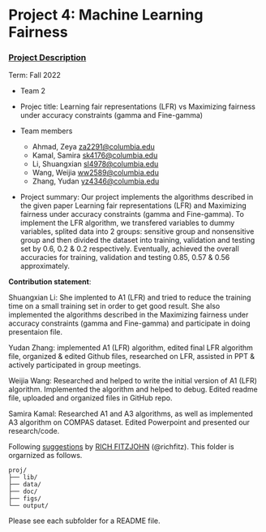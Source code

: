 # Project 4: Machine Learning Fairness

### [Project Description](doc/project4_desc.md)

Term: Fall 2022

+ Team 2
+ Projec title: Learning fair representations (LFR) vs Maximizing fairness under accuracy constraints (gamma and Fine-gamma)

+ Team members
	+ Ahmad, Zeya za2291@columbia.edu
	+ Kamal, Samira sk4176@columbia.edu
	+ Li, Shuangxian sl4978@columbia.edu
	+ Wang, Weijia ww2589@columbia.edu
	+ Zhang, Yudan yz4346@columbia.edu

+ Project summary:  Our project implements the algorithms described in the given paper Learning fair representations (LFR) and Maximizing fairness under accuracy constraints (gamma and Fine-gamma). To implement the LFR algorithm, we transfered variables to dummy variables, splited data into 2 groups: sensitive group and nonsensitive group and then divided the dataset into training, validation and testing set by 0.6, 0.2 & 0.2 respectively. Eventually, achieved the overall accuracies for training, validation and testing 0.85, 0.57 & 0.56 approximately.

**Contribution statement**: 

Shuangxian Li: She implented to A1 (LFR) and tried to  reduce the training time on a small training set in order to get good result. She also implemented the algorithms described in the Maximizing fairness under accuracy constraints (gamma and Fine-gamma) and participate in doing presentaion file.

Yudan Zhang: implemented A1 (LFR) algorithm, edited final LFR algorithm file, organized & edited Github files, researched on LFR, assisted in PPT & actively participated in group meetings. 

Weijia Wang: Researched and helped to write the initial version of A1 (LFR) algorithm. Implemented the algorithm and helped to debug. Edited readme file, uploaded and organized files in GitHub repo.

Samira Kamal: Researched A1 and A3 algorithms, as well as implemented A3 algorithm on COMPAS dataset. Edited Powerpoint and presented our research/code.

Following [suggestions](http://nicercode.github.io/blog/2013-04-05-projects/) by [RICH FITZJOHN](http://nicercode.github.io/about/#Team) (@richfitz). This folder is orgarnized as follows.

```
proj/
├── lib/
├── data/
├── doc/
├── figs/
└── output/
```

Please see each subfolder for a README file.

